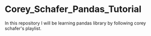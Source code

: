 # Corey_Schafer_Pandas_Tutorial
In this repository I will be learning pandas library by following corey schafer's playlist.
